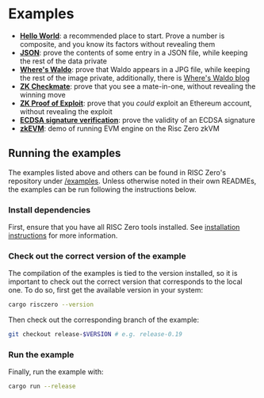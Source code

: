 # Examples

- **[Hello World]**: a recommended place to start. Prove a number is composite, and you know its factors without revealing them
- **[JSON]**: prove the contents of some entry in a JSON file, while keeping the rest of the data private
- **[Where's Waldo]**: prove that Waldo appears in a JPG file, while keeping the rest of the image private, additionally, there is [Where's Waldo blog]
- **[ZK Checkmate]**: prove that you see a mate-in-one, without revealing the winning move
- **[ZK Proof of Exploit]**: prove that you _could_ exploit an Ethereum account, without revealing the exploit
- **[ECDSA signature verification]**: prove the validity of an ECDSA signature
- **[zkEVM]**: demo of running EVM engine on the Risc Zero zkVM

## Running the examples

The examples listed above and others can be found in RISC Zero's repository under [/examples].
Unless otherwise noted in their own READMEs, the examples can be run following the instructions below.

### Install dependencies

First, ensure that you have all RISC Zero tools installed. See [installation instructions] for more information.

### Check out the correct version of the example

The compilation of the examples is tied to the version installed, so it is important to check out the correct version that corresponds to the local one. To do so, first get the available version in your system:

```bash
cargo risczero --version
```

Then check out the corresponding branch of the example:

```bash
git checkout release-$VERSION # e.g. release-0.19
```

### Run the example

Finally, run the example with:

```bash
cargo run --release
```

[Hello World]: https://github.com/risc0/risc0/tree/main/examples/hello-world
[JSON]: https://github.com/risc0/risc0/tree/main/examples/json
[Where's Waldo]: https://github.com/risc0/risc0/tree/main/examples/waldo
[Where's Waldo blog]: https://risczero.com/news/waldo
[ZK Checkmate]: https://github.com/risc0/risc0/tree/main/examples/chess
[ZK Proof of Exploit]: https://risczero.com/news/zkpoex
[ECDSA signature verification]: https://github.com/risc0/risc0/tree/main/examples/ecdsa
[zkEVM]: https://github.com/risc0/risc0/tree/main/examples/zkevm-demo
[/examples]: https://github.com/risc0/risc0/tree/main/examples
[installation instructions]: install.md
